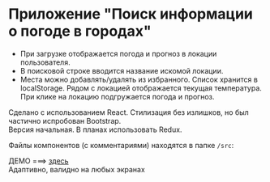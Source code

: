 # Приложение "Поиск информации о погоде в городах"  
* При загрузке отображается погода и прогноз в локации пользователя.  
* В поисковой строке вводится название искомой локации.  
* Места можно добавлять/удалять из избранного. Список хранится в localStorage. Рядом с локацией отображается текущая температура. 
При клике на локацию подгружается погода и прогноз.   

Сделано с использованием React. Стилизация без излишков, но был частично испробован Bootstrap.  
Версия начальная. В планах использовать Redux.


Файлы компонентов (с комментариями) находятся в папке `/src`: 

ДЕМО ===> [здесь](https://srgmkv.github.io/weatherfinder/)  
Адаптивно, валидно на любых экранах